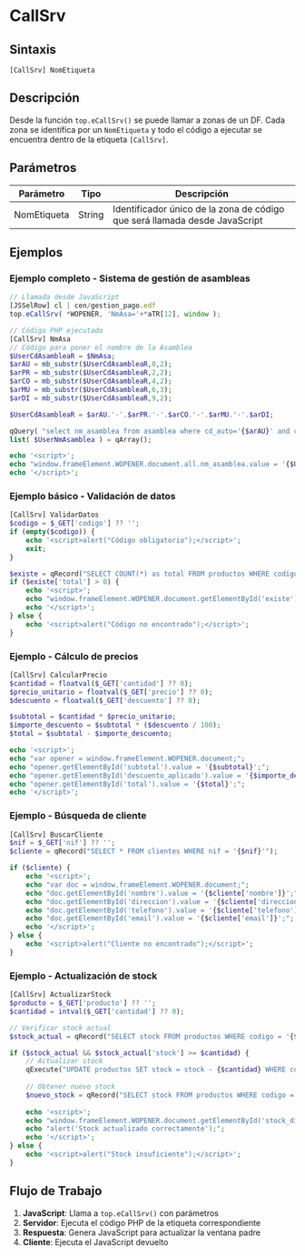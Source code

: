 # CallSrv

## Sintaxis

```
[CallSrv] NomEtiqueta
```

## Descripción

Desde la función `top.eCallSrv()` se puede llamar a zonas de un DF. Cada zona se identifica por un `NomEtiqueta` y todo el código a ejecutar se encuentra dentro de la etiqueta `[CallSrv]`.

## Parámetros

| Parámetro | Tipo | Descripción |
|-----------|------|-------------|
| NomEtiqueta | String | Identificador único de la zona de código que será llamada desde JavaScript |

## Ejemplos

### Ejemplo completo - Sistema de gestión de asambleas
```javascript
// Llamada desde JavaScript
[JSSelRow] cl | cen/gestion_pago.edf
top.eCallSrv( *WOPENER, 'NmAsa='+*aTR[12], window );
```

```php
// Código PHP ejecutado
[CallSrv] NmAsa
// Código para poner el nombre de la Asamblea
$UserCdAsambleaR = $NmAsa;
$arAU = mb_substr($UserCdAsambleaR,0,2);
$arPR = mb_substr($UserCdAsambleaR,2,2);
$arCO = mb_substr($UserCdAsambleaR,4,2);
$arMU = mb_substr($UserCdAsambleaR,6,3);
$arDI = mb_substr($UserCdAsambleaR,9,2);

$UserCdAsambleaR = $arAU.'·'.$arPR.'·'.$arCO.'·'.$arMU.'·'.$arDI;

qQuery( "select nm_asamblea from asamblea where cd_auto='{$arAU}' and cd_prov='{$arPR}' and cd_coma='{$arCO}' and cd_muni='{$arMU}' and cd_distri='{$arDI}'" );
list( $UserNmAsamblea ) = qArray();

echo '<script>';
echo "window.frameElement.WOPENER.document.all.nm_asamblea.value = '{$UserNmAsamblea}';";
echo '</script>';
```

### Ejemplo básico - Validación de datos
```php
[CallSrv] ValidarDatos
$codigo = $_GET['codigo'] ?? '';
if (empty($codigo)) {
    echo '<script>alert("Código obligatorio");</script>';
    exit;
}

$existe = qRecord("SELECT COUNT(*) as total FROM productos WHERE codigo = '{$codigo}'");
if ($existe['total'] > 0) {
    echo '<script>';
    echo "window.frameElement.WOPENER.document.getElementById('existe').value = 'SI';";
    echo '</script>';
} else {
    echo '<script>alert("Código no encontrado");</script>';
}
```

### Ejemplo - Cálculo de precios
```php
[CallSrv] CalcularPrecio
$cantidad = floatval($_GET['cantidad'] ?? 0);
$precio_unitario = floatval($_GET['precio'] ?? 0);
$descuento = floatval($_GET['descuento'] ?? 0);

$subtotal = $cantidad * $precio_unitario;
$importe_descuento = $subtotal * ($descuento / 100);
$total = $subtotal - $importe_descuento;

echo '<script>';
echo "var opener = window.frameElement.WOPENER.document;";
echo "opener.getElementById('subtotal').value = '{$subtotal}';";
echo "opener.getElementById('descuento_aplicado').value = '{$importe_descuento}';";
echo "opener.getElementById('total').value = '{$total}';";
echo '</script>';
```

### Ejemplo - Búsqueda de cliente
```php
[CallSrv] BuscarCliente
$nif = $_GET['nif'] ?? '';
$cliente = qRecord("SELECT * FROM clientes WHERE nif = '{$nif}'");

if ($cliente) {
    echo '<script>';
    echo "var doc = window.frameElement.WOPENER.document;";
    echo "doc.getElementById('nombre').value = '{$cliente['nombre']}';";
    echo "doc.getElementById('direccion').value = '{$cliente['direccion']}';";
    echo "doc.getElementById('telefono').value = '{$cliente['telefono']}';";
    echo "doc.getElementById('email').value = '{$cliente['email']}';";
    echo '</script>';
} else {
    echo '<script>alert("Cliente no encontrado");</script>';
}
```

### Ejemplo - Actualización de stock
```php
[CallSrv] ActualizarStock
$producto = $_GET['producto'] ?? '';
$cantidad = intval($_GET['cantidad'] ?? 0);

// Verificar stock actual
$stock_actual = qRecord("SELECT stock FROM productos WHERE codigo = '{$producto}'");

if ($stock_actual && $stock_actual['stock'] >= $cantidad) {
    // Actualizar stock
    qExecute("UPDATE productos SET stock = stock - {$cantidad} WHERE codigo = '{$producto}'");
    
    // Obtener nuevo stock
    $nuevo_stock = qRecord("SELECT stock FROM productos WHERE codigo = '{$producto}'");
    
    echo '<script>';
    echo "window.frameElement.WOPENER.document.getElementById('stock_disponible').value = '{$nuevo_stock['stock']}';";
    echo "alert('Stock actualizado correctamente');";
    echo '</script>';
} else {
    echo '<script>alert("Stock insuficiente");</script>';
}
```

## Flujo de Trabajo

1. **JavaScript**: Llama a `top.eCallSrv()` con parámetros
2. **Servidor**: Ejecuta el código PHP de la etiqueta correspondiente
3. **Respuesta**: Genera JavaScript para actualizar la ventana padre
4. **Cliente**: Ejecuta el JavaScript devuelto